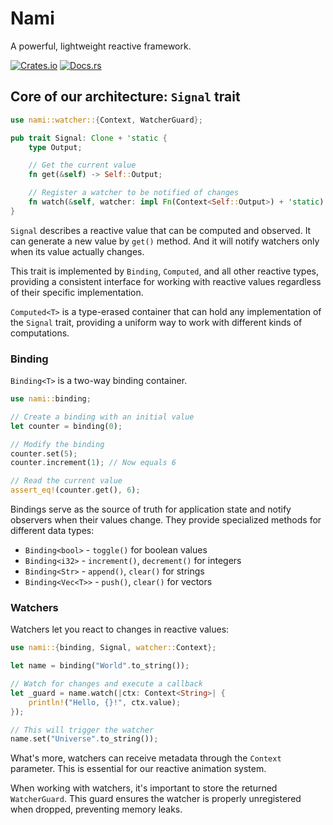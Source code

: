 # Nami

A powerful, lightweight reactive framework.

[![Crates.io](https://img.shields.io/crates/v/nami)](https://crates.io/crates/nami)
[![Docs.rs](https://docs.rs/nami/badge.svg)](https://docs.rs/nami)

## Core of our architecture: `Signal` trait

```rust
use nami::watcher::{Context, WatcherGuard};

pub trait Signal: Clone + 'static {
    type Output;

    // Get the current value
    fn get(&self) -> Self::Output;

    // Register a watcher to be notified of changes
    fn watch(&self, watcher: impl Fn(Context<Self::Output>) + 'static) -> impl WatcherGuard;
}
```

`Signal` describes a reactive value that can be computed and observed. It can generate a new value by `get()` method.
And it will notify watchers only when its value actually changes.

This trait is implemented by `Binding`, `Computed`, and all other reactive types, providing a consistent interface for working with reactive values regardless of their specific implementation.

`Computed<T>` is a type-erased container that can hold any implementation of the `Signal` trait, providing a uniform way to work with different kinds of computations.

### Binding

`Binding<T>` is a two-way binding container.

```rust
use nami::binding;

// Create a binding with an initial value
let counter = binding(0);

// Modify the binding
counter.set(5);
counter.increment(1); // Now equals 6

// Read the current value
assert_eq!(counter.get(), 6);
```

Bindings serve as the source of truth for application state and notify observers when their values change. They provide specialized methods for different data types:

- `Binding<bool>` - `toggle()` for boolean values
- `Binding<i32>` - `increment()`, `decrement()` for integers
- `Binding<Str>` - `append()`, `clear()` for strings
- `Binding<Vec<T>>` - `push()`, `clear()` for vectors

### Watchers

Watchers let you react to changes in reactive values:

```rust
use nami::{binding, Signal, watcher::Context};

let name = binding("World".to_string());

// Watch for changes and execute a callback
let _guard = name.watch(|ctx: Context<String>| {
    println!("Hello, {}!", ctx.value);
});

// This will trigger the watcher
name.set("Universe".to_string());
```

What's more, watchers can receive metadata through the `Context` parameter. This is essential for our reactive animation system.

When working with watchers, it's important to store the returned `WatcherGuard`. This guard ensures the watcher is properly unregistered when dropped, preventing memory leaks.
